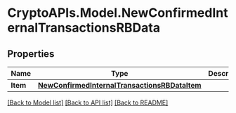 # CryptoAPIs.Model.NewConfirmedInternalTransactionsRBData

## Properties

Name | Type | Description | Notes
------------ | ------------- | ------------- | -------------
**Item** | [**NewConfirmedInternalTransactionsRBDataItem**](NewConfirmedInternalTransactionsRBDataItem.md) |  | 

[[Back to Model list]](../README.md#documentation-for-models) [[Back to API list]](../README.md#documentation-for-api-endpoints) [[Back to README]](../README.md)

